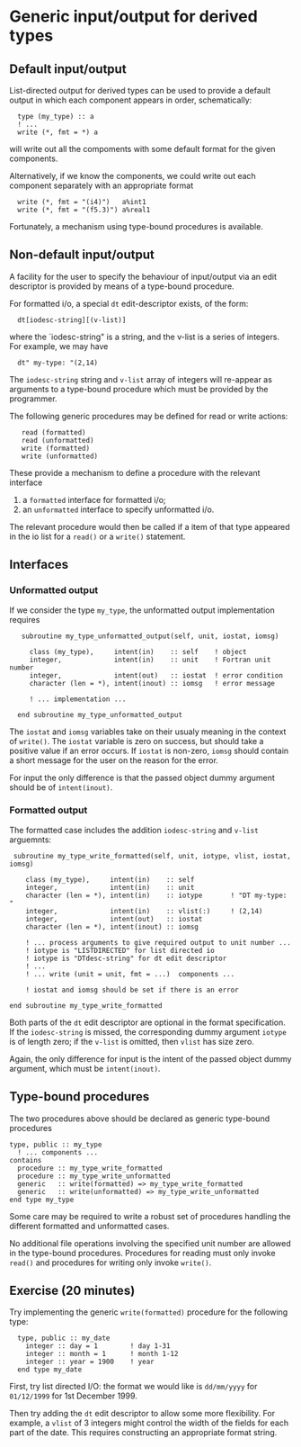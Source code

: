 # Generic input/output for derived types

## Default input/output

List-directed output for derived types can be used to provide a default
output in which each component appears in order, schematically:
```
  type (my_type) :: a
  ! ...
  write (*, fmt = *) a
```
will write out all the compoments with some default format for the given
components.

Alternatively, if we know the components, we could write out each component
separately with an appropriate format
```
  write (*, fmt = "(i4)")   a%int1
  write (*, fmt = "(f5.3)") a%real1
```
Fortunately, a mechanism using type-bound procedures is available.

## Non-default input/output

A facility for the user to specify the behaviour of input/output via
an edit descriptor is provided by means of a type-bound procedure.

For formatted i/o, a special `dt` edit-descriptor exists, of the form:
```
  dt[iodesc-string][(v-list)]
```
where the `iodesc-string" is a string, and the v-list is a series of
integers. For example, we may have
```
  dt" my-type: "(2,14)
```
The `iodesc-string` string and `v-list` array of integers will re-appear
as arguments to a type-bound procedure which must be provided by the
programmer.

The following generic procedures may be defined for read or write actions:
```
   read (formatted)
   read (unformatted)
   write (formatted)
   write (unformatted)
```
These provide a mechanism to define a procedure with the relevant interface
1. a `formatted` interface for formatted i/o;
2. an `unformatted` interface to specify unformatted i/o.

The relevant procedure would then be called if a item of that type appeared
in the io list for a `read()` or a `write()` statement.

## Interfaces

### Unformatted output

If we consider the type `my_type`, the unformatted output implementation
requires
```
   subroutine my_type_unformatted_output(self, unit, iostat, iomsg)

     class (my_type),     intent(in)    :: self    ! object
     integer,             intent(in)    :: unit    ! Fortran unit number
     integer,             intent(out)   :: iostat  ! error condition
     character (len = *), intent(inout) :: iomsg   ! error message

     ! ... implementation ...

  end subroutine my_type_unformatted_output
```
The `iostat` and `iomsg` variables take on their usualy meaning in the context
of `write()`.
The `iostat` variable is zero on success, but should take a positive value if
an error occurs. If `iostat` is non-zero, `iomsg`
should contain a short message for the user on the reason for the error.

For input the only difference is that the passed object dummy argument should
be of `intent(inout)`.

### Formatted output

The formatted case includes the addition `iodesc-string` and `v-list`
arguemnts:
```
 subroutine my_type_write_formatted(self, unit, iotype, vlist, iostat, iomsg)

    class (my_type),     intent(in)    :: self
    integer,             intent(in)    :: unit
    character (len = *), intent(in)    :: iotype       ! "DT my-type: "
    integer,             intent(in)    :: vlist(:)     ! (2,14)
    integer,             intent(out)   :: iostat
    character (len = *), intent(inout) :: iomsg

    ! ... process arguments to give required output to unit number ...
    ! iotype is "LISTDIRECTED" for list directed io
    ! iotype is "DTdesc-string" for dt edit descriptor
    ! ...
    ! ... write (unit = unit, fmt = ...)  components ...

    ! iostat and iomsg should be set if there is an error

end subroutine my_type_write_formatted
```
Both parts of the `dt` edit descriptor are optional in the format
specification. If the `iodesc-string` is missed, the corresponding
dummy argument `iotype` is of length zero; if the `v-list` is
omitted, then `vlist` has size zero.

Again, the only difference for input is the intent of the passed
object dummy argument, which must be `intent(inout)`.

## Type-bound procedures

The two procedures above should be declared as generic type-bound procedures
```
type, public :: my_type
  ! ... components ...
contains
  procedure :: my_type_write_formatted
  procedure :: my_type_write_unformatted
  generic   :: write(formatted) => my_type_write_formatted
  generic   :: write(unformatted) => my_type_write_unformatted
end type my_type
```
Some care may be required to write a robust set of procedures handling
the different formatted and unformatted cases.

No additional file operations involving the specified unit number are
allowed in the type-bound procedures. Procedures for reading must only
invoke `read()` and procedures for writing only invoke `write()`.

## Exercise (20 minutes)

Try implementing the generic `write(formatted)` procedure for the following
type:
```
  type, public :: my_date
    integer :: day = 1        ! day 1-31
    integer :: month = 1      ! month 1-12
    integer :: year = 1900    ! year
  end type my_date
```
First, try list directed I/O: the format we would like is `dd/mm/yyyy` for
`01/12/1999` for 1st December 1999.

Then try adding the `dt` edit descriptor to allow some more flexibility. For
example, a `vlist` of 3 integers might control the width of the fields for
each part of the date. This requires constructing an appropriate format string.


